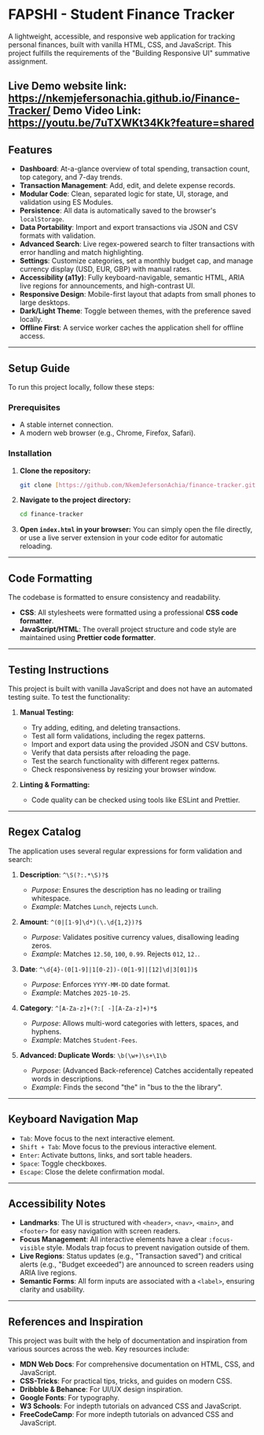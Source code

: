# FAPSHI - Student Finance Tracker

A lightweight, accessible, and responsive web application for tracking personal finances, built with vanilla HTML, CSS, and JavaScript. This project fulfills the requirements of the "Building Responsive UI" summative assignment.

**Live Demo website link:** https://nkemjefersonachia.github.io/Finance-Tracker/
**Demo Video Link:** https://youtu.be/7uTXWKt34Kk?feature=shared
---

## Features

- **Dashboard**: At-a-glance overview of total spending, transaction count, top category, and 7-day trends.
- **Transaction Management**: Add, edit, and delete expense records.
- **Modular Code**: Clean, separated logic for state, UI, storage, and validation using ES Modules.
- **Persistence**: All data is automatically saved to the browser's `localStorage`.
- **Data Portability**: Import and export transactions via JSON and CSV formats with validation.
- **Advanced Search**: Live regex-powered search to filter transactions with error handling and match highlighting.
- **Settings**: Customize categories, set a monthly budget cap, and manage currency display (USD, EUR, GBP) with manual rates.
- **Accessibility (a11y)**: Fully keyboard-navigable, semantic HTML, ARIA live regions for announcements, and high-contrast UI.
- **Responsive Design**: Mobile-first layout that adapts from small phones to large desktops.
- **Dark/Light Theme**: Toggle between themes, with the preference saved locally.
- **Offline First**: A service worker caches the application shell for offline access.

---

## Setup Guide

To run this project locally, follow these steps:

### **Prerequisites**
- A stable internet connection.
- A modern web browser (e.g., Chrome, Firefox, Safari).

### **Installation**
1.  **Clone the repository:**
    ```bash
    git clone [https://github.com/NkemJefersonAchia/finance-tracker.git](https://github.com/NkemJefersonAchia/finance-tracker.git)
    ```
2.  **Navigate to the project directory:**
    ```bash
    cd finance-tracker
    ```
3.  **Open `index.html` in your browser:**
    You can simply open the file directly, or use a live server extension in your code editor for automatic reloading.

---

## Code Formatting

The codebase is formatted to ensure consistency and readability.
- **CSS**: All stylesheets were formatted using a professional **CSS code formatter**.
- **JavaScript/HTML**: The overall project structure and code style are maintained using **Prettier code formatter**.

---

## Testing Instructions

This project is built with vanilla JavaScript and does not have an automated testing suite. To test the functionality:

1.  **Manual Testing:**
    - Try adding, editing, and deleting transactions.
    - Test all form validations, including the regex patterns.
    - Import and export data using the provided JSON and CSV buttons.
    - Verify that data persists after reloading the page.
    - Test the search functionality with different regex patterns.
    - Check responsiveness by resizing your browser window.

2.  **Linting & Formatting:**
    - Code quality can be checked using tools like ESLint and Prettier.

---

## Regex Catalog

The application uses several regular expressions for form validation and search:

1.  **Description**: `^\S(?:.*\S)?$`
    - _Purpose_: Ensures the description has no leading or trailing whitespace.
    - _Example_: Matches `Lunch`, rejects ` Lunch `.

2.  **Amount**: `^(0|[1-9]\d*)(\.\d{1,2})?$`
    - _Purpose_: Validates positive currency values, disallowing leading zeros.
    - _Example_: Matches `12.50`, `100`, `0.99`. Rejects `012`, `12.`.

3.  **Date**: `^\d{4}-(0[1-9]|1[0-2])-(0[1-9]|[12]\d|3[01])$`
    - _Purpose_: Enforces `YYYY-MM-DD` date format.
    - _Example_: Matches `2025-10-25`.

4.  **Category**: `^[A-Za-z]+(?:[ -][A-Za-z]+)*$`
    - _Purpose_: Allows multi-word categories with letters, spaces, and hyphens.
    - _Example_: Matches `Student-Fees`.

5.  **Advanced: Duplicate Words**: `\b(\w+)\s+\1\b`
    - _Purpose_: (Advanced Back-reference) Catches accidentally repeated words in descriptions.
    - _Example_: Finds the second "the" in "bus to the the library".

---

## Keyboard Navigation Map

- `Tab`: Move focus to the next interactive element.
- `Shift + Tab`: Move focus to the previous interactive element.
- `Enter`: Activate buttons, links, and sort table headers.
- `Space`: Toggle checkboxes.
- `Escape`: Close the delete confirmation modal.

---

## Accessibility Notes

- **Landmarks**: The UI is structured with `<header>`, `<nav>`, `<main>`, and `<footer>` for easy navigation with screen readers.
- **Focus Management**: All interactive elements have a clear `:focus-visible` style. Modals trap focus to prevent navigation outside of them.
- **Live Regions**: Status updates (e.g., "Transaction saved") and critical alerts (e.g., "Budget exceeded") are announced to screen readers using ARIA live regions.
- **Semantic Forms**: All form inputs are associated with a `<label>`, ensuring clarity and usability.

---

## References and Inspiration

This project was built with the help of documentation and inspiration from various sources across the web. Key resources include:
- **MDN Web Docs**: For comprehensive documentation on HTML, CSS, and JavaScript.
- **CSS-Tricks**: For practical tips, tricks, and guides on modern CSS.
- **Dribbble & Behance**: For UI/UX design inspiration.
- **Google Fonts**: For typography.
- **W3 Schools**:  For indepth tutorials on advanced CSS and JavaScript.
- **FreeCodeCamp**: For more  indepth tutorials on advanced CSS and JavaScript.
